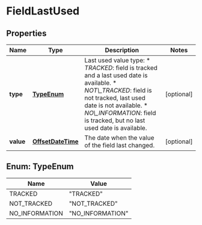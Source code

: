 # FieldLastUsed

## Properties
Name | Type | Description | Notes
------------ | ------------- | ------------- | -------------
**type** | [**TypeEnum**](#TypeEnum) | Last used value type:   *  *TRACKED*: field is tracked and a last used date is available.  *  *NOT\\_TRACKED*: field is not tracked, last used date is not available.  *  *NO\\_INFORMATION*: field is tracked, but no last used date is available. |  [optional]
**value** | [**OffsetDateTime**](OffsetDateTime.md) | The date when the value of the field last changed. |  [optional]

<a name="TypeEnum"></a>
## Enum: TypeEnum
Name | Value
---- | -----
TRACKED | &quot;TRACKED&quot;
NOT_TRACKED | &quot;NOT_TRACKED&quot;
NO_INFORMATION | &quot;NO_INFORMATION&quot;
